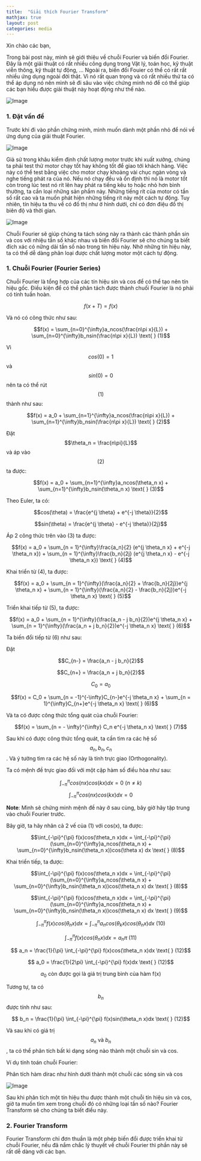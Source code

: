 ```yaml
---
title:  "Giải thích Fourier Transform"
mathjax: true
layout: post
categories: media
---
```


Xin chào các bạn, 

Trong bài post này, mình sẽ giới thiệu về chuỗi Fourier và biến đổi Fourier. Đây là một giải thuật có rất nhiều công dụng trong Vật lý, toán học, kỹ thuật viễn thông, kỹ thuật tự động, ... Ngoài ra, biến đổi Fouier có thể có rất rất nhiều ứng dụng ngoài đời thật. Vì nó rất quan trọng và có rất nhiều thứ ta có thể áp dụng nó nên mình sẽ đi sâu vào việc chứng minh nó để có thể  giúp các bạn hiểu được giải thuật này hoạt động như thế nào.

![Image](https://media.licdn.com/dms/image/C5112AQG_liNXZZMl1A/article-cover_image-shrink_423_752/0/1577030802664?e=1720656000&v=beta&t=C9L_PmbXvIobSYPQEPW_WSH-hEsAZQx2Lez3-qciGwE)


<!-- https://www.linkedin.com/pulse/fast-fourier-transform-santosh-maharana/ -->

### 1. Đặt vấn đề
Trước khi đi vào phần chứng minh, mình muốn dành một phần nhỏ để nói về ứng dụng của giải thuật Fourier.


![Image](https://www.ksmotor.tw/uploads/editor/files/quality-2-1.jpg)

<!-- https://www.ksmotor.tw/en/quality_control -->

Giả sử trong khâu kiểm định chất lượng motor trước khi xuất xưởng, chúng ta phải test thử motor chạy tốt hay không tốt để giao tới khách hàng. Việc này có thể test bằng việc cho motor chạy khoảng vài chục ngàn vòng và nghe tiếng phát ra của nó. Nếu nó chạy đều và ổn định thì nó là motor tốt còn trong lúc test nó rít lên hay phát ra tiếng kêu to hoặc nhỏ hơn bình thường, ta cần loại những sản phầm này. Những tiếng rít của motor có tần số rất cao và ta muốn phát hiện những tiếng rít này một cách tự động. Tuy nhiên, tín hiệu ta thu về có đồ thị như ở hình dưới, chỉ có đơn điệu đồ thị biên độ và thời gian.

![Image](https://www.researchgate.net/profile/Rahul-Chaurasiya/publication/268391294/figure/fig1/AS:614119958917140@1523429016448/Voice-signal-for-the-word-one-The-1-second-duration-of-the-time-axis-is-divided-into.png)


Chuỗi Fourier sẽ giúp chúng ta tách sóng này ra thành các thành phần sin và cos với nhiệu tần số khác nhau và biến đổi Fourier sẽ cho chúng ta biết đích xác có nững dải tần số nào trong tín hiệu này. Nhờ những tín hiệu này, ta có thể dễ dàng phân loại được chất lượng motor một cách tự động. 

### 1. Chuỗi Fourier (Fourier Series)
Chuỗi Fourier là tổng hợp của các tín hiệu sin và cos để có thể tạo nên tín hiệu gốc. Điều kiện để có thể phân tách được thành chuối Fourier là nó phải có tính tuần hoàn. 

$$f(x + T) = f(x)$$

Và nó có công thức như sau:

$$f(x) = \sum_{n=0}^{\infty}a_ncos(\frac{n\pi x}{L}) + \sum_{n=0}^{\infty}b_nsin(\frac{n\pi x}{L})  \text{ } (1)$$

Vì $$cos(0) = 1$$ và $$sin(0) = 0$$ nên ta có thể rút $$(1)$$ thành như sau:

$$f(x) = a_0 +  \sum_{n=1}^{\infty}a_ncos(\frac{n\pi x}{L}) + \sum_{n=1}^{\infty}b_nsin(\frac{n\pi x}{L})  \text{ } (2)$$

Đặt  $$\theta_n = \frac{n\pi}{L}$$ và áp vào $$(2)$$ ta được:

$$f(x) = a_0 +  \sum_{n=1}^{\infty}a_ncos(\theta_n x) + \sum_{n=1}^{\infty}b_nsin(\theta_n x)  \text{ } (3)$$



Theo Euler, ta có: 

$$cos(\theta) = \frac{e^{j \theta} + e^{-j \theta}}{2}$$

$$sin(\theta) = \frac{e^{j \theta} - e^{-j \theta}}{2j}$$

Áp 2 công thức trên vào (3) ta được:

$$f(x) = a_0 + \sum_{n = 1}^{\infty}\frac{a_n}{2} (e^{j \theta_n x} + e^{-j \theta_n x}) + \sum_{n = 1}^{\infty}\frac{b_n}{2j} (e^{j \theta_n x} - e^{-j \theta_n x}) \text{ } (4)$$

Khai triển từ (4), ta được:

$$f(x) = a_0 + \sum_{n = 1}^{\infty}(\frac{a_n}{2} + \frac{b_n}{2j})e^{j \theta_n x} + \sum_{n = 1}^{\infty}(\frac{a_n}{2} - \frac{b_n}{2j})e^{-j \theta_n x} \text{ } (5)$$

Triển khai tiếp từ (5), ta được:

$$f(x) = a_0 + \sum_{n = 1}^{\infty}(\frac{a_n - j b_n}{2})e^{j \theta_n x} + \sum_{n = 1}^{\infty}(\frac{a_n + j b_n}{2})e^{-j \theta_n x} \text{ } (6)$$

Ta biến đổi tiếp từ (6) như sau:

Đặt

$$C_{n-} = \frac{a_n - j b_n}{2}$$

$$C_{n+} = \frac{a_n + j b_n}{2}$$

$$C_0 = a_0$$

$$f(x) = C_0 + \sum_{n = -1}^{-\infty}C_{n-}e^{-j \theta_n x} + \sum_{n = 1}^{\infty}C_{n+}e^{-j \theta_n x} \text{ } (6)$$

Và ta có được công thức tổng quát của chuỗi Fourier:

$$f(x) = \sum_{n = - \infty}^{\infty} C_n e^{-j \theta_n x} \text{ } (7)$$

Sau khi có được công thức tổng quát, ta cần tìm ra các hệ số  $$a_n, b_n, c_n$$. Và ý tưởng tìm ra các hệ số này là tính trực giao (Orthogonality). 

Ta có mệnh đề trực giao đối với một cặp hàm số điều hòa như sau:

$$\int_{-\pi}^{\pi} cos(nx)cos(kx)dx = 0 \text{ } (n \neq k)$$
$$\int_{-\pi}^{\pi} cos(nx)cos(kx)dx = 0$$


**Note**: Mình sẽ chứng minh mệnh đề này ở sau cùng, bây giờ hãy tập trung vào chuỗi Fourier trước.

Bây giờ, ta hãy nhân cả 2 vế của (1) với cos(x), ta được:

$$\int_{-\pi}^{\pi} f(x)cos(\theta_n x)dx = \int_{-\pi}^{\pi}(\sum_{n=0}^{\infty}a_ncos(\theta_n x) + \sum_{n=0}^{\infty}b_nsin(\theta_n x))cos(\theta x) dx  \text{ } (8)$$

Khai triển tiếp, ta được:

$$\int_{-\pi}^{\pi} f(x)cos(\theta_n x)dx = \int_{-\pi}^{\pi}(\sum_{n=0}^{\infty}a_ncos(\theta_n x) + \sum_{n=0}^{\infty}b_nsin(\theta_n x))cos(\theta_n x) dx  \text{ } (8)$$


$$\int_{-\pi}^{\pi} f(x)cos(\theta_n x)dx = \int_{-\pi}^{\pi}(\sum_{n=0}^{\infty}a_ncos(\theta_n x) + \sum_{n=0}^{\infty}b_nsin(\theta_n x))cos(\theta_n x) dx  \text{ } (9)$$

$$\int_{-\pi}^{\pi} f(x)cos(\theta_n x)dx = \int_{-\pi}^{\pi} a_ncos(\theta_k x)cos(\theta_n x) dx  \text{ } (10)$$

$$\int_{-\pi}^{\pi} f(x)cos(\theta_n x)dx = a_n \pi \text{ } (11)$$

$$ a_n = \frac{1}{\pi} \int_{-\pi}^{\pi} f(x)cos(\theta_n x)dx \text{ } (12)$$

$$ a_0 = \frac{1}{2\pi} \int_{-\pi}^{\pi} f(x)dx \text{ } (12)$$

$$a_0 \text{ còn được gọi là giá trị trung bình của hàm f(x)}$$

Tương tự, ta có $$b_n$$ được tính như sau:

$$ b_n = \frac{1}{\pi} \int_{-\pi}^{\pi} f(x)sin(\theta_n x)dx \text{ } (12)$$


Và sau khi có giá trị $$a_n \text{ và }  b_n$$, ta có thể phân tích bất kì dạng sóng nào thành một chuỗi sin và cos.

Ví dụ tính toán chuỗi Fourier:

Phân tích hàm dirac như hình dưới thành một chuỗi các sóng sin và cos

![Image](https://wikiwandv2-19431.kxcdn.com/_next/image?url=https://upload.wikimedia.org/wikipedia/commons/thumb/4/48/Dirac_distribution_PDF.svg/langvi-1500px-Dirac_distribution_PDF.svg.png&w=1200&q=50)






Sau khi phân tích một tín hiệu thu được thành một chuỗi tín hiệu sin và cos, giờ ta muốn tìm xem trong chuỗi đó có những loại tần số nào? Fourier Transform sẽ cho chúng ta biết điều này.


### 2. Fourier Transform

Fourier Transform chỉ đơn thuần là một phép biến đổi được triển khai từ chuỗi Fourier, nếu đã nắm chắc lý thuyết về chuỗi Fourier thì phần này sẽ rất dễ dàng với các bạn.

